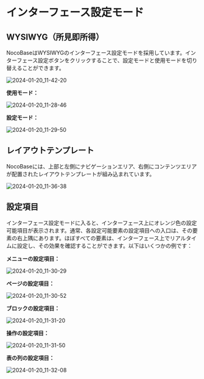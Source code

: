 # インターフェース設定モード

## WYSIWYG（所見即所得）

NocoBaseはWYSIWYGのインターフェース設定モードを採用しています。インターフェース設定ボタンをクリックすることで、設定モードと使用モードを切り替えることができます。

![2024-01-20_11-42-20](https://static-docs.nocobase.com/2024-01-20_11-42-20.jpg)

**使用モード：**

![2024-01-20_11-28-46](https://static-docs.nocobase.com/2024-01-20_11-28-46.jpg)

**設定モード：**

![2024-01-20_11-29-50](https://static-docs.nocobase.com/2024-01-20_11-29-50.jpg)

## レイアウトテンプレート

NocoBaseには、上部と左側にナビゲーションエリア、右側にコンテンツエリアが配置されたレイアウトテンプレートが組み込まれています。

![2024-01-20_11-36-38](https://static-docs.nocobase.com/2024-01-20_11-36-38.jpg)

## 設定項目

インターフェース設定モードに入ると、インターフェース上にオレンジ色の設定可能項目が表示されます。通常、各設定可能要素の設定項目への入口は、その要素の右上隅にあります。ほぼすべての要素は、インターフェース上でリアルタイムに設定し、その効果を確認することができます。以下はいくつかの例です：

**メニューの設定項目：**

![2024-01-20_11-30-29](https://static-docs.nocobase.com/2024-01-20_11-30-29.jpg)

**ページの設定項目：**

![2024-01-20_11-30-52](https://static-docs.nocobase.com/2024-01-20_11-30-52.jpg)

**ブロックの設定項目：**

![2024-01-20_11-31-20](https://static-docs.nocobase.com/2024-01-20_11-31-20.jpg)

**操作の設定項目：**

![2024-01-20_11-31-50](https://static-docs.nocobase.com/2024-01-20_11-31-50.jpg)

**表の列の設定項目：**

![2024-01-20_11-32-08](https://static-docs.nocobase.com/2024-01-20_11-32-08.jpg)

